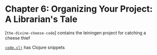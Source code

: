 # Chapter 6: Organizing Your Project: A Librarian's Tale

[`the-divine-cheese-code`] contains the leiningen project for catching
a cheese thief

[`code.clj`](code.clj) has Clojure snippets
